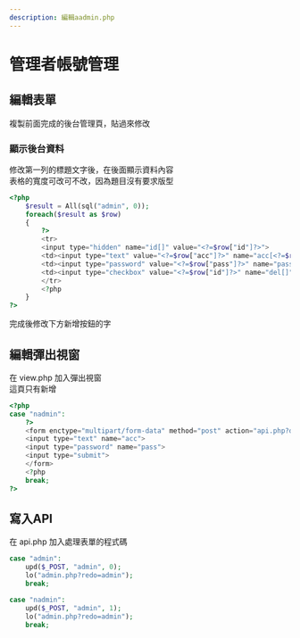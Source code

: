 ```yaml
---
description: 編輯aadmin.php
---
```


# 管理者帳號管理

## 編輯表單
複製前面完成的後台管理頁，貼過來修改

### 顯示後台資料

修改第一列的標題文字後，在後面顯示資料內容  
表格的寬度可改可不改，因為題目沒有要求版型  
```php
<?php
	$result = All(sql("admin", 0));
	foreach($result as $row)
	{
		?>
		<tr>
		<input type="hidden" name="id[]" value="<?=$row["id"]?>">
		<td><input type="text" value="<?=$row["acc"]?>" name="acc[<?=$row["id"]?>]"></td>
		<td><input type="password" value="<?=$row["pass"]?>" name="pass[<?=$row["id"]?>]"></td>
		<td><input type="checkbox" value="<?=$row["id"]?>" name="del[]"></td>
		</tr>
		<?php
	}
?>
```
完成後修改下方新增按鈕的字

## 編輯彈出視窗
在 view.php 加入彈出視窗  
這頁只有新增
```php
<?php
case "nadmin":
	?>
	<form enctype="multipart/form-data" method="post" action="api.php?do=<?=$_GET["do"]?>">
	<input type="text" name="acc">
	<input type="password" name="pass">
	<input type="submit">
	</form>
	<?php
	break;
?>
```

## 寫入API
在 api.php 加入處理表單的程式碼  
```php
case "admin":
	upd($_POST, "admin", 0);
	lo("admin.php?redo=admin");
	break;

case "nadmin":
	upd($_POST, "admin", 1);
	lo("admin.php?redo=admin");
	break;
```
 

 
